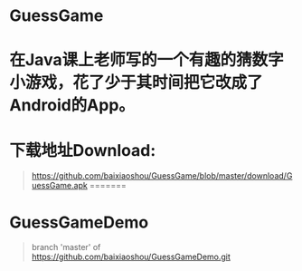 # GuessGame
在Java课上老师写的一个有趣的猜数字小游戏，花了少于其时间把它改成了Android的App。
=======
# 下载地址Download: 
> https://github.com/baixiaoshou/GuessGame/blob/master/download/GuessGame.apk
=======
# GuessGameDemo
> branch 'master' of https://github.com/baixiaoshou/GuessGameDemo.git
